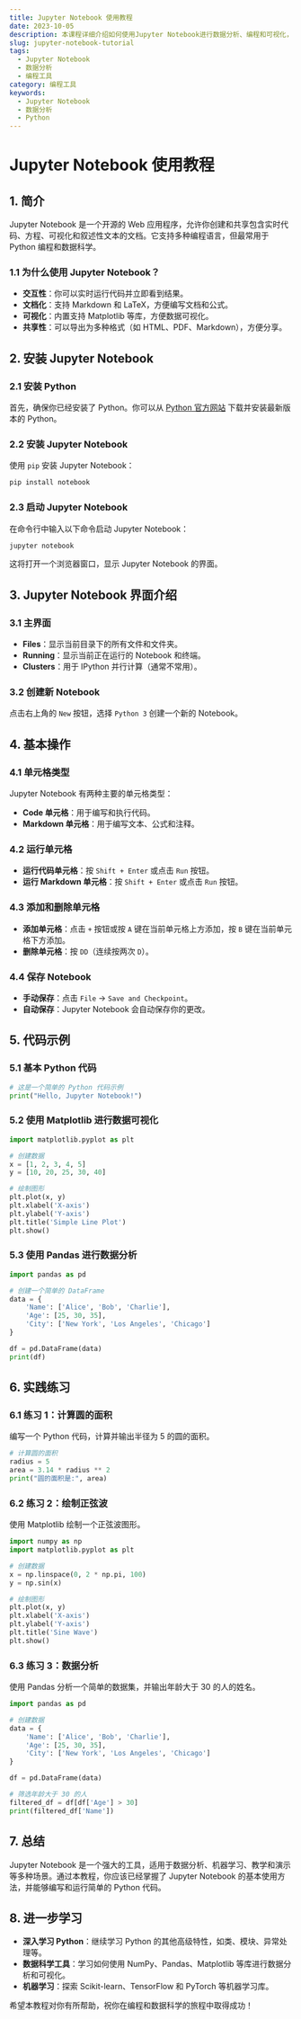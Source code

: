 ```yaml
---
title: Jupyter Notebook 使用教程
date: 2023-10-05
description: 本课程详细介绍如何使用Jupyter Notebook进行数据分析、编程和可视化，适合初学者和进阶用户。
slug: jupyter-notebook-tutorial
tags:
  - Jupyter Notebook
  - 数据分析
  - 编程工具
category: 编程工具
keywords:
  - Jupyter Notebook
  - 数据分析
  - Python
---
```


# Jupyter Notebook 使用教程

## 1. 简介

Jupyter Notebook 是一个开源的 Web 应用程序，允许你创建和共享包含实时代码、方程、可视化和叙述性文本的文档。它支持多种编程语言，但最常用于 Python 编程和数据科学。

### 1.1 为什么使用 Jupyter Notebook？

- **交互性**：你可以实时运行代码并立即看到结果。
- **文档化**：支持 Markdown 和 LaTeX，方便编写文档和公式。
- **可视化**：内置支持 Matplotlib 等库，方便数据可视化。
- **共享性**：可以导出为多种格式（如 HTML、PDF、Markdown），方便分享。

## 2. 安装 Jupyter Notebook

### 2.1 安装 Python

首先，确保你已经安装了 Python。你可以从 [Python 官方网站](https://www.python.org/) 下载并安装最新版本的 Python。

### 2.2 安装 Jupyter Notebook

使用 `pip` 安装 Jupyter Notebook：

```bash
pip install notebook
```

### 2.3 启动 Jupyter Notebook

在命令行中输入以下命令启动 Jupyter Notebook：

```bash
jupyter notebook
```

这将打开一个浏览器窗口，显示 Jupyter Notebook 的界面。

## 3. Jupyter Notebook 界面介绍

### 3.1 主界面

- **Files**：显示当前目录下的所有文件和文件夹。
- **Running**：显示当前正在运行的 Notebook 和终端。
- **Clusters**：用于 IPython 并行计算（通常不常用）。

### 3.2 创建新 Notebook

点击右上角的 `New` 按钮，选择 `Python 3` 创建一个新的 Notebook。

## 4. 基本操作

### 4.1 单元格类型

Jupyter Notebook 有两种主要的单元格类型：

- **Code 单元格**：用于编写和执行代码。
- **Markdown 单元格**：用于编写文本、公式和注释。

### 4.2 运行单元格

- **运行代码单元格**：按 `Shift + Enter` 或点击 `Run` 按钮。
- **运行 Markdown 单元格**：按 `Shift + Enter` 或点击 `Run` 按钮。

### 4.3 添加和删除单元格

- **添加单元格**：点击 `+` 按钮或按 `A` 键在当前单元格上方添加，按 `B` 键在当前单元格下方添加。
- **删除单元格**：按 `DD`（连续按两次 `D`）。

### 4.4 保存 Notebook

- **手动保存**：点击 `File` -> `Save and Checkpoint`。
- **自动保存**：Jupyter Notebook 会自动保存你的更改。

## 5. 代码示例

### 5.1 基本 Python 代码

```python
# 这是一个简单的 Python 代码示例
print("Hello, Jupyter Notebook!")
```

### 5.2 使用 Matplotlib 进行数据可视化

```python
import matplotlib.pyplot as plt

# 创建数据
x = [1, 2, 3, 4, 5]
y = [10, 20, 25, 30, 40]

# 绘制图形
plt.plot(x, y)
plt.xlabel('X-axis')
plt.ylabel('Y-axis')
plt.title('Simple Line Plot')
plt.show()
```

### 5.3 使用 Pandas 进行数据分析

```python
import pandas as pd

# 创建一个简单的 DataFrame
data = {
    'Name': ['Alice', 'Bob', 'Charlie'],
    'Age': [25, 30, 35],
    'City': ['New York', 'Los Angeles', 'Chicago']
}

df = pd.DataFrame(data)
print(df)
```

## 6. 实践练习

### 6.1 练习 1：计算圆的面积

编写一个 Python 代码，计算并输出半径为 5 的圆的面积。

```python
# 计算圆的面积
radius = 5
area = 3.14 * radius ** 2
print("圆的面积是:", area)
```

### 6.2 练习 2：绘制正弦波

使用 Matplotlib 绘制一个正弦波图形。

```python
import numpy as np
import matplotlib.pyplot as plt

# 创建数据
x = np.linspace(0, 2 * np.pi, 100)
y = np.sin(x)

# 绘制图形
plt.plot(x, y)
plt.xlabel('X-axis')
plt.ylabel('Y-axis')
plt.title('Sine Wave')
plt.show()
```

### 6.3 练习 3：数据分析

使用 Pandas 分析一个简单的数据集，并输出年龄大于 30 的人的姓名。

```python
import pandas as pd

# 创建数据
data = {
    'Name': ['Alice', 'Bob', 'Charlie'],
    'Age': [25, 30, 35],
    'City': ['New York', 'Los Angeles', 'Chicago']
}

df = pd.DataFrame(data)

# 筛选年龄大于 30 的人
filtered_df = df[df['Age'] > 30]
print(filtered_df['Name'])
```

## 7. 总结

Jupyter Notebook 是一个强大的工具，适用于数据分析、机器学习、教学和演示等多种场景。通过本教程，你应该已经掌握了 Jupyter Notebook 的基本使用方法，并能够编写和运行简单的 Python 代码。

## 8. 进一步学习

- **深入学习 Python**：继续学习 Python 的其他高级特性，如类、模块、异常处理等。
- **数据科学工具**：学习如何使用 NumPy、Pandas、Matplotlib 等库进行数据分析和可视化。
- **机器学习**：探索 Scikit-learn、TensorFlow 和 PyTorch 等机器学习库。

希望本教程对你有所帮助，祝你在编程和数据科学的旅程中取得成功！